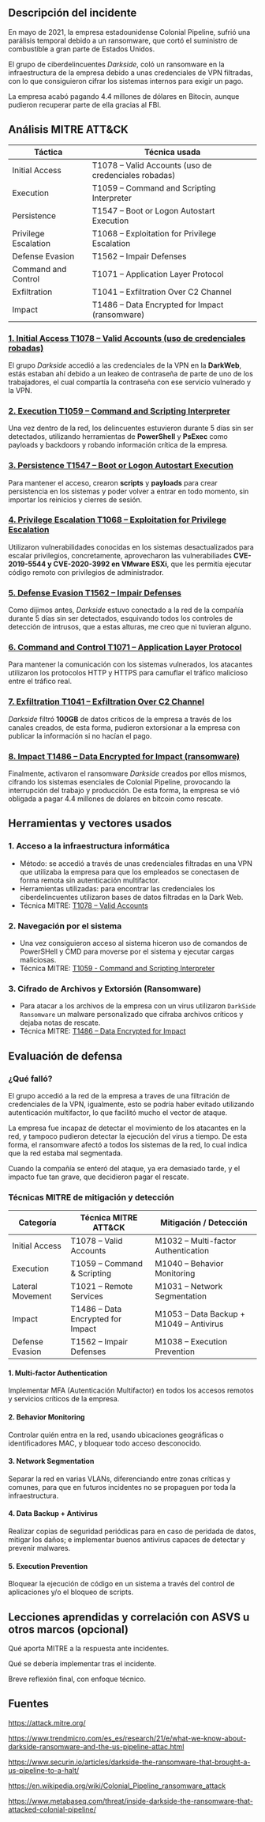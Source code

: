 ## Descripción del incidente
En mayo de 2021, la empresa estadounidense Colonial Pipeline, sufrió una parálisis temporal debido a un ransomware, que cortó el suministro de combustible a gran parte de Estados Unidos.

El grupo de ciberdelincuentes *Darkside*, coló un ransomware en la infraestructura de la empresa debido a unas credenciales de VPN filtradas, con lo que consiguieron cifrar los sistemas internos para exigir un pago.

La empresa acabó pagando 4.4 millones de dólares en Bitocin, aunque pudieron recuperar parte de ella gracias al FBI.

## Análisis MITRE ATT&CK

| **Táctica**          | **Técnica usada**                                    |
| -------------------- | ---------------------------------------------------- |
| Initial Access       | T1078 – Valid Accounts (uso de credenciales robadas) |
| Execution            | T1059 – Command and Scripting Interpreter            |
| Persistence          | T1547 – Boot or Logon Autostart Execution            |
| Privilege Escalation | T1068 – Exploitation for Privilege Escalation        |
| Defense Evasion      | T1562 – Impair Defenses                              |
| Command and Control  | T1071 – Application Layer Protocol                   |
| Exfiltration         | T1041 – Exfiltration Over C2 Channel                 |
| Impact               | T1486 – Data Encrypted for Impact (ransomware)       |

### [1. Initial Access T1078 – Valid Accounts (uso de credenciales robadas)](https://attack.mitre.org/techniques/T1078/)

El grupo *Darkside* accedió a las credenciales de la VPN en la **DarkWeb**, estás estaban ahí debido a un leakeo de contraseña de parte de uno de los trabajadores, el cual compartía la contraseña con ese servicio vulnerado y la VPN.

### [2. Execution T1059 – Command and Scripting Interpreter](https://attack.mitre.org/techniques/T1059/)

Una vez dentro de la red, los delincuentes estuvieron durante 5 días sin ser detectados, utilizando herramientas de **PowerShell** y **PsExec** como payloads y backdoors y robando información crítica de la empresa.

### [3. Persistence T1547 – Boot or Logon Autostart Execution](https://attack.mitre.org/techniques/T1547/)

Para mantener el acceso, crearon **scripts** y **payloads** para crear persistencia en los sistemas y poder volver a entrar en todo momento, sin importar los reinicios y cierres de sesión.

### [4. Privilege Escalation T1068 – Exploitation for Privilege Escalation](https://attack.mitre.org/techniques/T1068/)

Utilizaron vulnerabilidades conocidas en los sistemas desactualizados para escalar privilegios, concretamente, aprovecharon las vulnerabiliades **CVE-2019-5544 y CVE-2020-3992 en VMware ESXi**, que les permitía ejecutar código remoto con privilegios de administrador.

### [5. Defense Evasion T1562 – Impair Defenses](https://attack.mitre.org/techniques/T1562/)

Como dijimos antes, *Darkside* estuvo conectado a la red de la compañía durante 5 días sin ser detectados, esquivando todos los controles de detección de intrusos, que a estas alturas, me creo que ni tuvieran alguno.

### [6. Command and Control T1071 – Application Layer Protocol](https://attack.mitre.org/techniques/T1071/)

Para mantener la comunicación con los sistemas vulnerados, los atacantes utilizaron los protocolos HTTP y HTTPS para camuflar el tráfico malicioso entre el tráfico real.

### [7. Exfiltration T1041 – Exfiltration Over C2 Channel](https://attack.mitre.org/techniques/T1041/)

*Darkside* filtró **100GB** de datos críticos de la empresa a través de los canales creados, de esta forma, pudieron extorsionar a la empresa con publicar la información si no hacían el pago.

### [8. Impact T1486 – Data Encrypted for Impact (ransomware)](https://attack.mitre.org/techniques/T1486/)

Finalmente, activaron el ransomware *Darkside* creados por ellos mismos, cifrando los sistemas esenciales de Colonial Pipeline, provocando la interrupción del trabajo y producción. De esta forma, la empresa se vió obligada a pagar 4.4 millones de dolares en bitcoin como rescate.

## Herramientas y vectores usados

### 1. Acceso a la infraestructura informática

- Método: se accedió a través de unas credenciales filtradas en una VPN que utilizaba la empresa para que los empleados se conectasen de forma remota sin autenticación multifactor.
- Herramientas utilizadas: para encontrar las credenciales los ciberdelincuentes utilizaron bases de datos filtradas en la Dark Web.
- Técnica MITRE: [T1078 – Valid Accounts](https://attack.mitre.org/techniques/T1078/)

### 2. Navegación por el sistema

- Una vez consiguieron acceso al sistema hiceron uso de comandos de PowerSHell y CMD para moverse por el sistema y ejecutar cargas maliciosas.
- Técnica MITRE: [T1059 - Command and Scripting Interpreter](https://attack.mitre.org/techniques/T1059/)

### 3. Cifrado de Archivos y Extorsión (Ransomware)

- Para atacar a los archivos de la empresa con un virus utilizaron `DarkSide Ransomware` un malware personalizado que cifraba archivos críticos y dejaba notas de rescate. 
- Técnica MITRE: [T1486 – Data Encrypted for Impact](https://attack.mitre.org/techniques/T1486/)

## Evaluación de defensa

### ¿Qué falló?

El grupo accedió a la red de la empresa a traves de una filtración de credenciales de la VPN, igualmente, esto se podría haber evitado utilizando autenticación multifactor, lo que facilitó mucho el vector de ataque.

La empresa fue incapaz de detectar el movimiento de los atacantes en la red, y tampoco pudieron detectar la ejecución del virus a tiempo. De esta forma, el ransomware afectó a todos los sistemas de la red, lo cual indica que la red estaba mal segmentada.

Cuando la compañía se enteró del ataque, ya era demasiado tarde, y el impacto fue tan grave, que decidieron pagar el rescate.

### Técnicas MITRE de mitigación y detección

| Categoría        | Técnica MITRE ATT&CK              | Mitigación / Detección                  |
| ---------------- | --------------------------------- | --------------------------------------- |
| Initial Access   | T1078 – Valid Accounts            | M1032 – Multi-factor Authentication     |
| Execution        | T1059 – Command & Scripting       | M1040 – Behavior Monitoring             |
| Lateral Movement | T1021 – Remote Services           | M1031 – Network Segmentation            |
| Impact           | T1486 – Data Encrypted for Impact | M1053 – Data Backup + M1049 – Antivirus |
| Defense Evasion  | T1562 – Impair Defenses           | M1038 – Execution Prevention            |

#### 1. Multi-factor Authentication

Implementar MFA (Autenticación Multifactor) en todos los accesos remotos y servicios críticos de la empresa.

#### 2. Behavior Monitoring

Controlar quién entra en la red, usando ubicaciones geográficas o identificadores MAC, y bloquear todo acceso desconocido.

#### 3. Network Segmentation

Separar la red en varias VLANs, diferenciando entre zonas críticas y comunes, para que en futuros incidentes no se propaguen por toda la infraestructura.

#### 4. Data Backup + Antivirus

Realizar copias de seguridad periódicas para en caso de peridada de datos, mitigar los daños; e implementar buenos antivirus capaces de detectar y prevenir malwares.

#### 5. Execution Prevention

Bloquear la ejecución de código en un sistema a través del control de aplicaciones y/o el bloqueo de scripts.

## Lecciones aprendidas y correlación con ASVS u otros marcos (opcional)
Qué aporta MITRE a la respuesta ante incidentes.

Qué se debería implementar tras el incidente.

Breve reflexión final, con enfoque técnico.

## Fuentes

https://attack.mitre.org/

https://www.trendmicro.com/es_es/research/21/e/what-we-know-about-darkside-ransomware-and-the-us-pipeline-attac.html

https://www.securin.io/articles/darkside-the-ransomware-that-brought-a-us-pipeline-to-a-halt/

https://en.wikipedia.org/wiki/Colonial_Pipeline_ransomware_attack

https://www.metabaseq.com/threat/inside-darkside-the-ransomware-that-attacked-colonial-pipeline/
